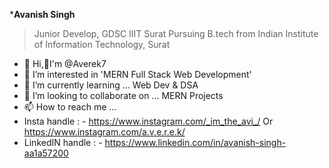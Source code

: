 ***Avanish Singh**
>Junior Develop, GDSC IIIT Surat
>Pursuing B.tech from Indian Institute of Information Technology, Surat 


- 👋 Hi,🙋‍I'm @Averek7 
- 👀 I’m interested in 'MERN Full Stack Web Development'
- 🌱 I’m currently learning ... Web Dev & DSA
- 💞️ I’m looking to collaborate on ... MERN Projects 
- 📫 How to reach me ...  
- Insta handle : - https://www.instagram.com/_im_the_avi_/   Or   https://www.instagram.com/a.v.e.r.e.k/
- LinkedIN handle : - https://www.linkedin.com/in/avanish-singh-aa1a57200
